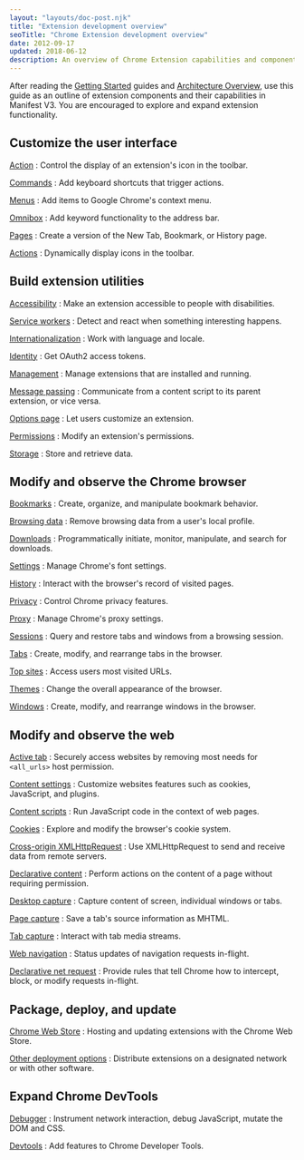 ```yaml
---
layout: "layouts/doc-post.njk"
title: "Extension development overview"
seoTitle: "Chrome Extension development overview"
date: 2012-09-17
updated: 2018-06-12
description: An overview of Chrome Extension capabilities and components.
---
```


After reading the [Getting Started][doc-getstarted] guides and [Architecture Overview][doc-arch], use this guide as an outline of extension components and their capabilities in Manifest V3. You are encouraged to explore and expand extension
functionality.

## Customize the user interface

[Action](/docs/extensions/reference/action)
: Control the display of an extension's icon in the toolbar.

[Commands](/docs/extensions/reference/commands)
: Add keyboard shortcuts that trigger actions.

[Menus](/docs/extensions/reference/contextMenus)
: Add items to Google Chrome's context menu.

[Omnibox](/docs/extensions/reference/omnibox">Omnibox)
: Add keyword functionality to the address bar.

[Pages](/docs/extensions/mv3/override)
: Create a version of the New Tab, Bookmark, or History page.

[Actions](/docs/extensions/reference/pageAction)
: Dynamically display icons in the toolbar.</td>

## Build extension utilities

[Accessibility](/docs/extensions/mv3/a11y)
: Make an extension accessible to people with disabilities.

[Service workers](/docs/extensions/mv3/migrating_to_service_workers)
: Detect and react when something interesting happens.

[Internationalization](/docs/extensions/reference/i18n)
: Work with language and locale.

[Identity](/docs/extensions/reference/identity)
: Get OAuth2 access tokens.

[Management](/docs/extensions/reference/management)
: Manage extensions that are installed and running.

[Message passing](/docs/extensions/mv3/messaging)
: Communicate from a content script to its parent extension, or vice versa.

[Options page](/docs/extensions/mv3/options)
: Let users customize an extension.

[Permissions](/docs/extensions/reference/permissions)
: Modify an extension's permissions.

[Storage](/docs/extensions/reference/storage)
: Store and retrieve data.

## Modify and observe the Chrome browser

[Bookmarks](/docs/extensions/reference/bookmarks)
: Create, organize, and manipulate bookmark behavior.

[Browsing data](/docs/extensions/reference/browsingData)
: Remove browsing data from a user's local profile.

[Downloads](/docs/extensions/reference/downloads)
: Programmatically initiate, monitor, manipulate, and search for downloads.

[Settings](/docs/extensions/reference/fontSettings)
: Manage Chrome's font settings.

[History](/docs/extensions/reference/history)
: Interact with the browser's record of visited pages.

[Privacy](/docs/extensions/reference/privacy)
: Control Chrome privacy features.

[Proxy](/docs/extensions/reference/proxy)
: Manage Chrome's proxy settings.

[Sessions](/docs/extensions/reference/sessions)
: Query and restore tabs and windows from a browsing session.

[Tabs](/docs/extensions/reference/tabs)
: Create, modify, and rearrange tabs in the browser.

[Top sites](/docs/extensions/reference/topSites)
: Access users most visited URLs.

[Themes](/docs/extensions/mv3/themes)
: Change the overall appearance of the browser.

[Windows](/docs/extensions/reference/windows)
: Create, modify, and rearrange windows in the browser.

## Modify and observe the web

[Active tab](/docs/extensions/mv3/manifest/activeTab)
: Securely access websites by removing most needs for <code>&lt;all_urls&gt;</code> host permission.

[Content settings](/docs/extensions/reference/contentSettings)
: Customize websites features such as cookies, JavaScript, and plugins.

[Content scripts](/docs/extensions/mv3/content_scripts)
: Run JavaScript code in the context of web pages.

[Cookies](/docs/extensions/reference/cookies)
: Explore and modify the browser's cookie system.

[Cross-origin XMLHttpRequest](/docs/extensions/mv3/xhr)
: Use XMLHttpRequest to send and receive data from remote servers.

[Declarative content](/docs/extensions/reference/declarativeContent)
: Perform actions on the content of a page without requiring permission.

[Desktop capture](docs/extensions/reference/desktopCapture)
: Capture content of screen, individual windows or tabs.

[Page capture](/docs/extensions/reference/pageCapture)
: Save a tab's source information as MHTML.

[Tab capture](/docs/extensions/reference/tabCapture)
: Interact with tab media streams.

[Web navigation](/docs/extensions/reference/webNavigation)
: Status updates of navigation requests in-flight.

[Declarative net request](/docs/extensions/reference/declarativeNetRequest)
: Provide rules that tell Chrome how to intercept, block, or modify requests in-flight.

## Package, deploy, and update

[Chrome Web Store](/docs/extensions/mv3/hosting)
: Hosting and updating extensions with the Chrome Web Store.

[Other deployment options](/docs/extensions/mv3/external_extensions)
: Distribute extensions on a designated network or with other software.

## Expand Chrome DevTools

[Debugger](/docs/extensions/reference/debugger)
: Instrument network interaction, debug JavaScript, mutate the DOM and CSS.

[Devtools](/docs/extensions/mv3/devtools)
: Add features to Chrome Developer Tools.

[doc-getstarted]: /docs/extensions/mv3/getstarted
[doc-arch]: /docs/extensions/mv3/architecture-overview/

